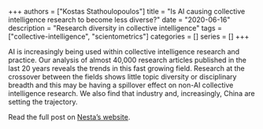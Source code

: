 +++
authors = ["Kostas Stathoulopoulos"]
title = "Is AI causing collective intelligence research to become less diverse?"
date = "2020-06-16"
description = "Research diversity in collective intelligence"
tags = ["collective-intelligence", "scientometrics"]
categories = []
series = []
+++

AI is increasingly being used within collective intelligence research and practice. Our analysis of almost 40,000 research articles published in the last 20 years reveals the trends in this fast growing field. Research at the crossover between the fields shows little topic diversity or disciplinary breadth and this may be having a spillover effect on non-AI collective intelligence research. We also find that industry and, increasingly, China are setting the trajectory.

Read the full post on [Nesta’s website](https://www.nesta.org.uk/project-updates/ai-ci-researchmapping/).